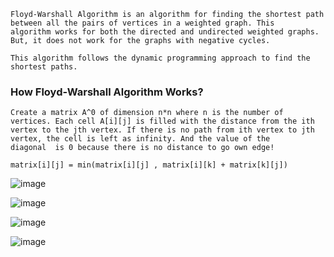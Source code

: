 ```
Floyd-Warshall Algorithm is an algorithm for finding the shortest path between all the pairs of vertices in a weighted graph. This 
algorithm works for both the directed and undirected weighted graphs. But, it does not work for the graphs with negative cycles.

This algorithm follows the dynamic programming approach to find the shortest paths.
```

### How Floyd-Warshall Algorithm Works?

```
Create a matrix A^0 of dimension n*n where n is the number of vertices. Each cell A[i][j] is filled with the distance from the ith 
vertex to the jth vertex. If there is no path from ith vertex to jth vertex, the cell is left as infinity. And the value of the 
diagonal  is 0 because there is no distance to go own edge!

matrix[i][j] = min(matrix[i][j] , matrix[i][k] + matrix[k][j])
```
![image](https://user-images.githubusercontent.com/59710234/184427225-67046951-3665-4665-9196-f4dcd568c5b2.png)

![image](https://user-images.githubusercontent.com/59710234/184427493-57b4c8e0-b62c-48ed-a464-1a882df48bc1.png)

![image](https://user-images.githubusercontent.com/59710234/184427522-d0fcfb32-bd1e-4a57-91d2-ccb1d4e94e9a.png)

![image](https://user-images.githubusercontent.com/59710234/184427555-001892b5-1180-4a03-bbe1-be0301569aba.png)
